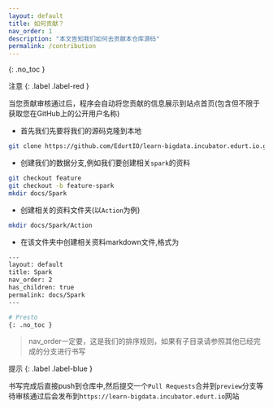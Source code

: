 ```yaml
---
layout: default
title: 如何贡献？
nav_order: 1
description: "本文告知我们如何去贡献本仓库源码"
permalink: /contribution
---
```


{: .no_toc }

注意
{: .label .label-red }

当您贡献审核通过后，程序会自动将您贡献的信息展示到站点首页(包含但不限于获取您在GitHub上的公开用户名称)

- 首先我们先要将我们的源码克隆到本地


```bash
git clone https://github.com/EdurtIO/learn-bigdata.incubator.edurt.io.git
```

- 创建我们的数据分支,例如我们要创建相关`spark`的资料

```bash
git checkout feature
git checkout -b feature-spark
mkdir docs/Spark
```

- 创建相关的资料文件夹(以`Action`为例)

```bash
mkdir docs/Spark/Action
```

- 在该文件夹中创建相关资料markdown文件,格式为

```bash
---
layout: default
title: Spark
nav_order: 2
has_children: true
permalink: docs/Spark
---

# Presto
{: .no_toc }

```


> nav_order一定要，这是我们的排序规则，如果有子目录请参照其他已经完成的分支进行书写

提示
{: .label .label-blue }

书写完成后直接push到仓库中,然后提交一个`Pull Requests`合并到`preview`分支等待审核通过后会发布到`https://learn-bigdata.incubator.edurt.io`网站
